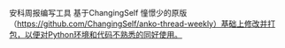 安科周报编写工具
基于ChangingSelf 憧憬少的原版（https://github.com/ChangingSelf/anko-thread-weekly）基础上修改并打包，以便对Python环境和代码不熟悉的同好使用。
